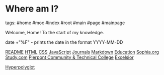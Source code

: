 # Where am I?

tags: #home #moc #index #root #main #page #mainpage

Welcome, Home!
To the start of my knowledge.

date +"%F" - prints the date in the format YYYY-MM-DD

[README](./README.md)
[HTML](./html.md)
[CSS](./css.md)
[JavaScript](./javascript.md)
[Journals](journals/journals.md)
[Markdown](./markdown.md)
[Education](./education/education.md)
  [Sophia.org](./education/sophiaorg.md)
  [Study.com](./education/studycom.md)
  [Pierpont Community & Technical College](./education/pierpontCnTC.md)
  [Excelsior](./education/excelsior.md)

[Hyperpolyglot](https://hyperpolyglot.org)
